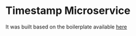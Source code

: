 # Timestamp Microservice


It was built based on the boilerplate available [here](https://github.com/freeCodeCamp/boilerplate-project-timestamp/)